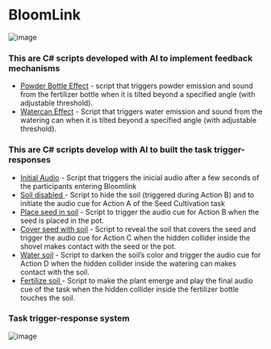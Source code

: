 # BloomLink
![image](https://github.com/user-attachments/assets/71640548-e35a-460e-8558-078f65573c0b)


### This are C# scripts developed with AI to implement feedback mechanisms

- [Powder Bottle Effect](https://github.com/mloc-a/BloomLink1/blob/main/powdereffect.cs) - script that triggers powder emission and sound from the fertilizer bottle when it is tilted beyond a specified angle (with adjustable threshold).
- [Watercan Effect](https://github.com/mloc-a/BloomLink1/blob/main/watereffect.cs) - Script that triggers water emission and sound from the watering can when it is tilted beyond a specified angle (with adjustable threshold).


### This are C# scripts develop with AI to built the task trigger-responses 
- [Initial Audio](https://github.com/mloc-a/BloomLink1/blob/main/audioinicial.cs) - Script that triggers the inicial audio after a few seconds of the participants entering Bloomlink
- [Soil disabled ](https://github.com/mloc-a/BloomLink1/blob/main/showhidecoversoil.cs) - Script to hide the soil (triggered during Action B) and to initiate the audio cue for Action A of the Seed Cultivation task 
- [Place seed in soil](https://github.com/mloc-a/BloomLink1/blob/main/plantseed1.cs) - Script to trigger the audio cue for Action B when the seed is placed in the pot.
- [Cover seed with soil](https://github.com/mloc-a/BloomLink1/blob/main/shoveltrigger.cs) - Script to reveal the soil that covers the seed and trigger the audio cue for Action C when the hidden collider inside the shovel makes contact with the seed or the pot. 
- [Water soil](https://github.com/mloc-a/BloomLink1/blob/main/watertrigger.cs) - Script to darken the soil’s color and trigger the audio cue for Action D when the hidden collider inside the watering can makes contact with the soil.
- [Fertilize soil ](https://github.com/mloc-a/BloomLink1/blob/main/plantgrow.cs) - Script to make the plant emerge and play the final audio cue of the task when the hidden collider inside the fertilizer bottle touches the soil.

### Task trigger-response system 
![image](https://github.com/user-attachments/assets/2fbf2dc3-a90f-442c-8a26-bbb2fcf2033b)

